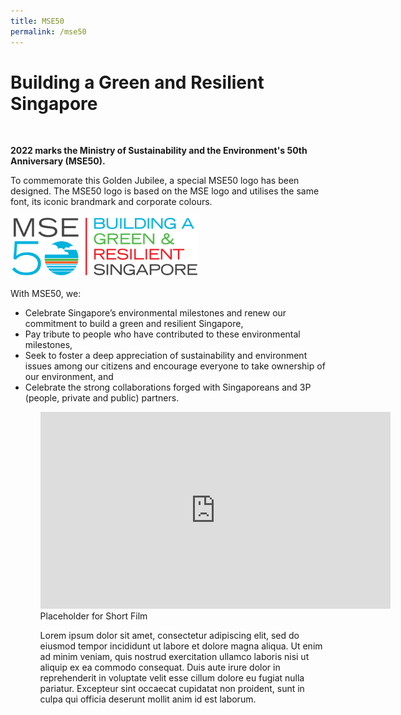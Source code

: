 ```yaml
---
title: MSE50
permalink: /mse50
---
```


<h1>Building a Green and Resilient Singapore</h1><br>

<b>2022 marks the Ministry of Sustainability and the Environment's 50th Anniversary  (MSE50).</b>

<p>To commemorate this Golden Jubilee, a special  MSE50 logo has been designed. The MSE50 logo is based on the MSE logo and utilises the same font, its iconic brandmark and  
corporate colours.</p>
 
<img src="/_mse50/files/MSE50_Hori_Dark_RGB.png" alt="MSE50" width="300px">
 
<p>With MSE50, we:</p> 
<ul>
<li>Celebrate Singapore’s environmental milestones  and renew our commitment to build a green and  resilient Singapore,</li>
<li>Pay tribute to people who have contributed to  these environmental milestones, </li>
<li>Seek to foster a deep appreciation of sustainability and environment issues among  our citizens and encourage everyone to take  ownership of our environment, and</li>
<li>Celebrate the strong collaborations forged  with Singaporeans and 3P (people, private and  public) partners.</li>
<ul>
  
<iframe width="560" height="315" src="https://www.youtube.com/embed/nrFxTglhBQY" frameborder="0" allow="accelerometer; autoplay; encrypted-media; gyroscope; picture-in-picture" allowfullscreen></iframe>
<caption>Placeholder for Short Film</caption>

<p>Lorem ipsum dolor sit amet, consectetur adipiscing elit, sed do eiusmod tempor incididunt ut labore et dolore magna aliqua. Ut enim ad minim veniam, quis nostrud exercitation ullamco laboris nisi ut aliquip ex ea commodo consequat. Duis aute irure dolor in reprehenderit in voluptate velit esse cillum dolore eu fugiat nulla pariatur. Excepteur sint occaecat cupidatat non proident, sunt in culpa qui officia deserunt mollit anim id est laborum. </p>
